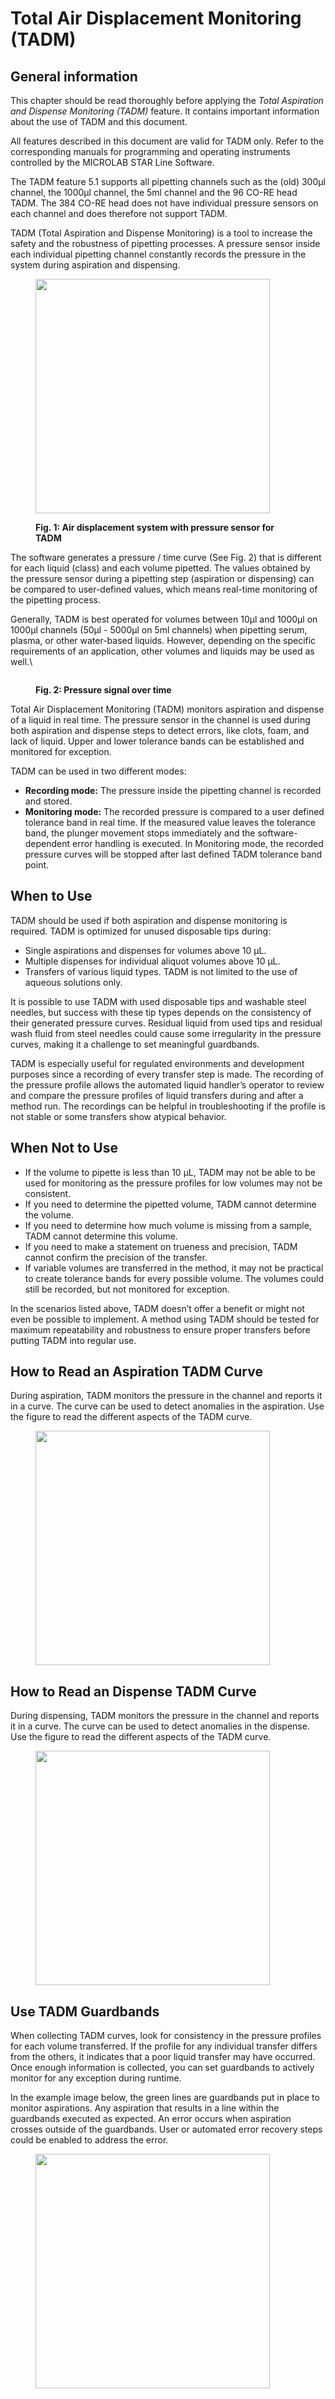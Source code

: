 # Total Air Displacement Monitoring (TADM)

## **General information**

This chapter should be read thoroughly before applying the _Total Aspiration and Dispense Monitoring (TADM)_ feature. It contains important information about the use of TADM and this document.

All features described in this document are valid for TADM only. Refer to the corresponding manuals for programming and operating instruments controlled by the MICROLAB STAR Line Software.

The TADM feature 5.1 supports all pipetting channels such as the (old) 300μl channel, the 1000μl channel, the 5ml channel and the 96 CO-RE head TADM. The 384 CO-RE head does not have individual pressure sensors on each channel and does therefore not support TADM.

TADM (Total Aspiration and Dispense Monitoring) is a tool to increase the safety and the robustness of pipetting processes. A pressure sensor inside each individual pipetting channel constantly records the pressure in the system during aspiration and dispensing.

<figure><img src="../../.gitbook/assets/image (1) (1) (1) (1) (1) (1) (1) (1) (1) (1) (1) (1) (1) (1) (1) (1) (1) (1) (1) (1).png" alt="" width="375"><figcaption><p><strong>Fig. 1: Air displacement system with pressure sensor for TADM</strong></p></figcaption></figure>

The software generates a pressure / time curve (See Fig. 2) that is different for each liquid (class) and each volume pipetted. The values obtained by the pressure sensor during a pipetting step (aspiration or dispensing) can be compared to user-defined values, which means real-time monitoring of the pipetting process.

Generally, TADM is best operated for volumes between 10μl and 1000μl on 1000μl channels (50μl - 5000μl on 5ml channels) when pipetting serum, plasma, or other water-based liquids. However, depending on the specific requirements of an application, other volumes and liquids may be used as well.\


<figure><img src="../../.gitbook/assets/image (120) (1).png" alt=""><figcaption><p><strong>Fig. 2: Pressure signal over time</strong></p></figcaption></figure>

Total Air Displacement Monitoring (TADM) monitors aspiration and dispense of a liquid in real time. The pressure sensor in the channel is used during both aspiration and dispense steps to detect errors, like clots, foam, and lack of liquid. Upper and lower tolerance bands can be established and monitored for exception.

TADM can be used in two different modes:

* **Recording mode:** The pressure inside the pipetting channel is recorded and stored.&#x20;
* **Monitoring mode:** The recorded pressure is compared to a user defined tolerance band in real time. If the measured value leaves the tolerance band, the plunger movement stops immediately and the software-dependent error handling is executed. In Monitoring mode, the recorded pressure curves will be stopped after last defined TADM tolerance band point.

## When to Use

TADM should be used if both aspiration and dispense monitoring is required. TADM is optimized for unused disposable tips during:

* Single aspirations and dispenses for volumes above 10 μL.&#x20;
* Multiple dispenses for individual aliquot volumes above 10 μL.
* Transfers of various liquid types. TADM is not limited to the use of aqueous solutions only.

It is possible to use TADM with used disposable tips and washable steel needles, but success with these tip types depends on the consistency of their generated pressure curves. Residual liquid from used tips and residual wash fluid from steel needles could cause some irregularity in the pressure curves, making it a challenge to set meaningful guardbands.&#x20;

TADM is especially useful for regulated environments and development purposes since a recording of every transfer step is made. The recording of the pressure profile allows the automated liquid handler’s operator to review and compare the pressure profiles of liquid transfers during and after a method run. The recordings can be helpful in troubleshooting if the profile is not stable or some transfers show atypical behavior.



## When Not to Use

* If the volume to pipette is less than 10 μL, TADM may not be able to be used for monitoring as the pressure profiles for low volumes may not be consistent.&#x20;
* If you need to determine the pipetted volume, TADM cannot determine the volume.&#x20;
* If you need to determine how much volume is missing from a sample, TADM cannot determine this volume.&#x20;
* If you need to make a statement on trueness and precision, TADM cannot confirm the precision of the transfer.&#x20;
* If variable volumes are transferred in the method, it may not be practical to create tolerance bands for every possible volume. The volumes could still be recorded, but not monitored for exception.

In the scenarios listed above, TADM doesn’t offer a benefit or might not even be possible to implement. A method using TADM should be tested for maximum repeatability and robustness to ensure proper transfers before putting TADM into regular use.



## How to Read an Aspiration TADM Curve

During aspiration, TADM monitors the pressure in the channel and reports it in a curve. The curve can be used to detect anomalies in the aspiration. Use the figure to read the different aspects of the TADM curve.

<figure><img src="../../.gitbook/assets/image (24) (1) (1) (1) (1) (1) (1) (1) (1) (1) (1) (1) (1) (1) (1) (1).png" alt="" width="375"><figcaption></figcaption></figure>

## How to Read an Dispense TADM Curve

During dispensing, TADM monitors the pressure in the channel and reports it in a curve. The curve can be used to detect anomalies in the dispense. Use the figure to read the different aspects of the TADM curve.

<figure><img src="../../.gitbook/assets/image (25) (1) (1) (1) (1) (1) (1) (1) (1) (1) (1) (1) (1) (1) (1) (1).png" alt="" width="375"><figcaption></figcaption></figure>

## Use TADM Guardbands

When collecting TADM curves, look for consistency in the pressure profiles for each volume transferred. If the profile for any individual transfer differs from the others, it indicates that a poor liquid transfer may have occurred. Once enough information is collected, you can set guardbands to actively monitor for any exception during runtime.&#x20;

In the example image below, the green lines are guardbands put in place to monitor aspirations. Any aspiration that results in a line within the guardbands executed as expected. An error occurs when aspiration crosses outside of the guardbands. User or automated error recovery steps could be enabled to address the error.

<figure><img src="../../.gitbook/assets/image (26) (1) (1) (1) (1) (1) (1) (1) (1) (1) (1) (1) (1) (1) (1) (1).png" alt="" width="375"><figcaption></figcaption></figure>
